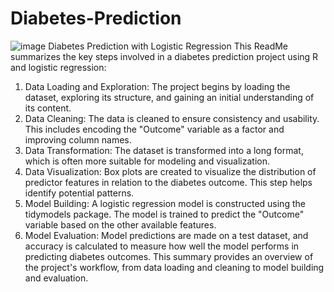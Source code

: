 # Diabetes-Prediction
![image](https://github.com/stevengash/Diabetes-Prediction/assets/99188129/d599c940-4128-4bee-8d9d-5aa4a3ca5176)
 Diabetes Prediction with Logistic Regression
This ReadMe summarizes the key steps involved in a diabetes prediction project using R and logistic regression:
1.	Data Loading and Exploration: The project begins by loading the dataset, exploring its structure, and gaining an initial understanding of its content.
2.	Data Cleaning: The data is cleaned to ensure consistency and usability. This includes encoding the "Outcome" variable as a factor and improving column names.
3.	Data Transformation: The dataset is transformed into a long format, which is often more suitable for modeling and visualization.
4.	Data Visualization: Box plots are created to visualize the distribution of predictor features in relation to the diabetes outcome. This step helps identify potential patterns.
5.	Model Building: A logistic regression model is constructed using the tidymodels package. The model is trained to predict the "Outcome" variable based on the other available features.
6.	Model Evaluation: Model predictions are made on a test dataset, and accuracy is calculated to measure how well the model performs in predicting diabetes outcomes.
This summary provides an overview of the project's workflow, from data loading and cleaning to model building and evaluation.

